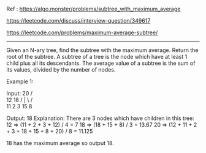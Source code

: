 Ref :
https://algo.monster/problems/subtree_with_maximum_average

https://leetcode.com/discuss/interview-question/349617

https://leetcode.com/problems/maximum-average-subtree/

--------------------------------------------------------------------------------------------------------------------------

Given an N-ary tree, find the subtree with the maximum average. Return the root of the subtree.
A subtree of a tree is the node which have at least 1 child plus all its descendants. The average value of a subtree is the sum of its values, divided by the number of nodes.

Example 1:

Input:
		 20
	   /   \
	 12     18
  /  |  \   / \
11   2   3 15  8

Output: 18
Explanation:
There are 3 nodes which have children in this tree:
12 => (11 + 2 + 3 + 12) / 4 = 7
18 => (18 + 15 + 8) / 3 = 13.67
20 => (12 + 11 + 2 + 3 + 18 + 15 + 8 + 20) / 8 = 11.125

18 has the maximum average so output 18.